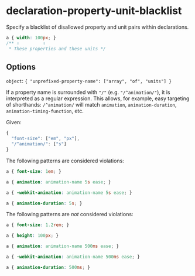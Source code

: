# declaration-property-unit-blacklist

Specify a blacklist of disallowed property and unit pairs within declarations.

```css
a { width: 100px; }
/** ↑         ↑
 * These properties and these units */
```

## Options

`object`: `{
  "unprefixed-property-name": ["array", "of", "units"]
}`

If a property name is surrounded with `"/"` (e.g. `"/^animation/"`), it is interpreted as a regular expression. This allows, for example, easy targeting of shorthands: `/^animation/` will match `animation`, `animation-duration`, `animation-timing-function`, etc.

Given:

```js
{
  "font-size": ["em", "px"],
  "/^animation/": ["s"]
}
```

The following patterns are considered violations:

```css
a { font-size: 1em; }
```

```css
a { animation: animation-name 5s ease; }
```

```css
a { -webkit-animation: animation-name 5s ease; }
```

```css
a { animation-duration: 5s; }
```

The following patterns are *not* considered violations:

```css
a { font-size: 1.2rem; }
```

```css
a { height: 100px; }
```

```css
a { animation: animation-name 500ms ease; }
```

```css
a { -webkit-animation: animation-name 500ms ease; }
```

```css
a { animation-duration: 500ms; }
```

